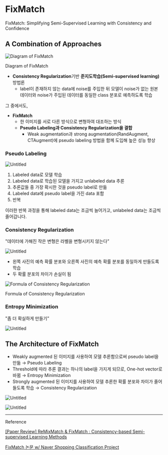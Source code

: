 # FixMatch

 FixMatch: Simplifying Semi-Supervised Learning with Consistency and Confidence

## A Combination of Approaches

![Diagram of FixMatch](https://s3-us-west-2.amazonaws.com/secure.notion-static.com/b37f6306-68cb-4de9-8ac3-434580a23c9c/Untitled.png)

Diagram of FixMatch

- **Consistency Regularization**기반 **준지도학습(Semi-supervised learning)** 방법론
    - label이 존재하지 않는 data에 noise를 주입한 뒤 모델이 noise가 없는 원본 데이터와 noise가 주입된 데이터를 동일한 class 분포로 예측하도록 학습

그 중에서도,

- **FixMatch**
    - 한 이미지를 서로 다른 방식으로 변형하여 대조하는 방식
    - **Pseudo Labeling과 Consistency Regularization을 결합**
        - Weak augmentation과 strong augmentation(RandAugment, CTAugment)에 pseudo labeling 방법을 함께 도입해 높은 성능 향상
        

### **Pseudo Labeling**

![Untitled](https://s3-us-west-2.amazonaws.com/secure.notion-static.com/eb84762e-bf38-485c-9621-2346d3262010/Untitled.png)

1. Labeled data로 모델 학습
2. Labeled data로 학습된 모델을 가지고 unlabeled data 추론
3. 추론값들 중 가장 확시한 것을 pseudo label로 만듦
4. Labeled data에 pseudo label을 가진 data 포함
5. 반복

이러한 반복 과정을 통해 labeled data는 조금씩 늘어가고, unlabeled data는 조금씩 줄어갑니다.

### **Consistency Regularization**

"데이터에 가해진 작은 변형은 라벨을 변형시키지 않는다”

![Untitled](https://s3-us-west-2.amazonaws.com/secure.notion-static.com/0596be33-9cf2-4130-9f14-f8d231bc5ef7/Untitled.png)

- 왼쪽 사진의 예측 확률 분포와 오른쪽 사진의 예측 확률 분포를 동일하게 만들도록 학습
- 두 확률 분포의 차이가 손실이 됨

![Formula of Consistency Regularization](https://s3-us-west-2.amazonaws.com/secure.notion-static.com/ca82d57b-7b04-41bf-8590-b1c9ee32135d/Untitled.png)

Formula of Consistency Regularization

### **Entropy Minimization**

"좀 더 확실하게 만들기”

![Untitled](https://s3-us-west-2.amazonaws.com/secure.notion-static.com/849f6649-7f9a-4be8-be0d-70a5d83da6d8/Untitled.png)



## The Architecture of FixMatch

- Weakly augmented 된 이미지를 사용하여 모델 추론함으로써 pseudo label을 만듦 → Pseudo Labeling
- Threshold에 따라 추론 결과는 하나의 label을 가지게 되므로, One-hot vector로 바뀜 → Entropy Minimization
- Strongly augmented 된 이미지를 사용하여 모델 추론한 확률 분포와 차이가 줄어들도록 학습 → Consistency Regularization

![Untitled](https://s3-us-west-2.amazonaws.com/secure.notion-static.com/924136e1-2755-4842-827d-c80e9717dfa0/Untitled.png)

![Untitled](https://s3-us-west-2.amazonaws.com/secure.notion-static.com/9f050d3d-916e-4eaa-81f8-7c42c8c4d1aa/Untitled.png)

---

Reference
[](https://arxiv.org/ftp/arxiv/papers/2001/2001.07685.pdf)

[[Paper Review] ReMixMatch & FixMatch : Consistency-based Semi-supervised Learning Methods](http://dsba.korea.ac.kr/seminar/?mod=document&uid=248)

[FixMatch 논문 w/ Naver Shopping Classification Project](https://ainote.tistory.com/6)
